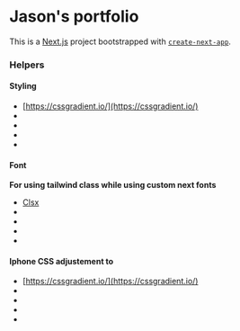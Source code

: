 
# Jason's portfolio

This is a [Next.js](https://nextjs.org/) project bootstrapped with [`create-next-app`](https://github.com/vercel/next.js/tree/canary/packages/create-next-app).

### Helpers

#### Styling 

-  [https://cssgradient.io/](https://cssgradient.io/)
-  []()
-  []()
-  []()
-  []()
#### Font

**For using tailwind class while using custom next fonts**
-  [Clsx](https://www.npmjs.com/package/clsx)
-  []()
-  []()
-  []()
-  []()
#### Iphone CSS adjustement to  

-  [https://cssgradient.io/](https://cssgradient.io/)
-  []()
-  []()
-  []()
-  []()